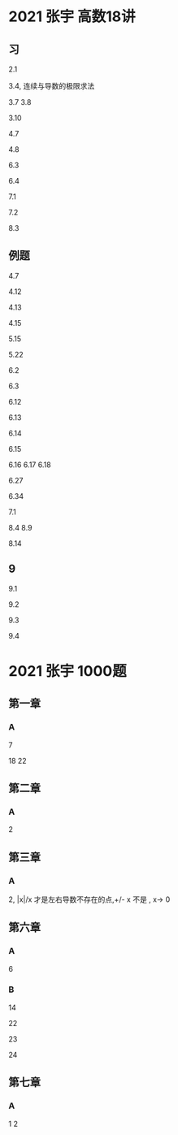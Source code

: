 # 2021 张宇 高数18讲
## 习 
2.1

3.4, 连续与导数的极限求法

3.7 
3.8

3.10

4.7

4.8

6.3

6.4

7.1

7.2

8.3

## 例题
4.7

4.12

4.13

4.15

5.15

5.22

6.2

6.3

6.12

6.13

6.14

6.15

6.16
6.17
6.18

6.27

6.34

7.1

8.4
8.9

8.14

## 9

9.1

9.2

9.3

9.4


# 2021 张宇 1000题
## 第一章
### A
7 

18
22

## 第二章
### A
2

## 第三章
### A
2, |x|/x 才是左右导数不存在的点,+/- x 不是 , x-> 0

## 第六章
### A
6
### B

14

22

23

24

## 第七章
### A
1
2